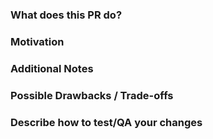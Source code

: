 <!--
* New contributors are highly encouraged to read our
  [CONTRIBUTING](/CONTRIBUTING.md) documentation.
* Both Contributor and Reviewer Checklists are available at https://datadoghq.dev/datadog-agent/guidelines/contributing/#pull-requests.
* The pull request:
  * Should only fix one issue or add one feature at a time.
  * Must update the test suite for the relevant functionality.
  * Should pass all status checks before being reviewed or merged.
* Commit titles should be prefixed with general area of pull request's change.
-->
### What does this PR do?

<!--
* A brief description of the change being made with this pull request.
* If the description here cannot be expressed in a succinct form, consider
  opening multiple pull requests instead of a single one.
-->

### Motivation

<!--
* What inspired you to submit this pull request?
* Link any related GitHub issues or PRs here.
-->

### Additional Notes

<!--
* Anything else we should know when reviewing?
* Include benchmarking information here whenever possible.
* Include info about alternatives that were considered and why the proposed
  version was chosen.
-->

### Possible Drawbacks / Trade-offs

<!--
* What are the possible side-effects or negative impacts of the code change?
-->

### Describe how to test/QA your changes

<!--
* Write here in detail or link to detailed instructions on how this change can
  be tested/QAd/validated, including any environment setup.
-->
